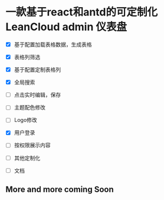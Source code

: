 # 一款基于react和antd的可定制化LeanCloud admin 仪表盘

* [x] 基于配置加载表格数据，生成表格

* [x] 表格列筛选

* [x] 基于配置定制表格列

* [x] 全局搜索

* [ ] 点击实时编辑，保存

* [ ] 主题配色修改

* [ ] Logo修改

* [x] 用户登录

* [ ] 按权限展示内容

* [ ] 其他定制化

* [ ] 文档

## More and more coming Soon
